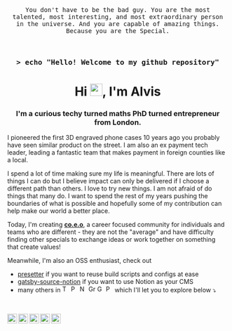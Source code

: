 <p align="center">
  <samp>
    You don't have to be the bad guy.
    You are the most talented, most interesting, and most extraordinary person in the universe.
    And you are capable of amazing things. Because you are the Special.
  </samp>
</p>

<br/>

<h3 align="center">
  <samp>&gt; echo "Hello! Welcome to my github repository"</samp>
</h3>

<h1 align="center">Hi <img src="https://media.giphy.com/media/hvRJCLFzcasrR4ia7z/giphy.gif" width="28">, I'm Alvis</h1>
<h3 align="center">I'm a curious techy turned maths PhD turned entrepreneur from London.</h3>

I pioneered the first 3D engraved phone cases 10 years ago you  probably have seen similar product on the street. I am also an ex payment tech leader, leading a fantastic team that makes payment in foreign counties like a local.

I spend a lot of time making sure my life is meaningful. There are lots of things I can do but I believe impact can only be delivered if I choose a different path than others. I love to try new things. I am not afraid of do things that many do. I want to spend the rest of my years pushing the boundaries of what is possible and hopefully some of my contribution can help make our world a better place.

Today, I'm creating [**co.e.o**](https://coeo.is), a career focused community for individuals and teams who are different - they are not the "average" and have difficulty finding other specials to exchange ideas or work together on something that create values!

Meanwhile, I'm also an OSS enthusiast, check out
* [presetter](https://github.com/alvis/presetter) if you want to reuse build scripts and configs at ease
* [gatsby-source-notion](https://github.com/alvis/gatsby-source-notion) if you want to use Notion as your CMS
* many others in
<a href="https://www.typescriptlang.org" title="Typescript"><img src="https://www.vectorlogo.zone/logos/typescriptlang/typescriptlang-icon.svg" alt="Typescript" width="16" height="16" /></a>
<a href="https://www.python.org" title="Pythpn"><img src="https://www.vectorlogo.zone/logos/python/python-icon.svg" alt="Pythpn" width="16" height="16" /></a>
<a href="https://www.nodejs.org" title="NodeJS"><img src="https://www.vectorlogo.zone/logos/nodejs/nodejs-icon.svg" alt="NodeJS" width="16" height="16" /></a>
<a href="https://www.graphql.org" title="Graphql"><img src="https://www.vectorlogo.zone/logos/graphql/graphql-icon.svg" alt="Graphql" width="16" height="16" /></a>
<a href="https://www.gatsbyjs.com" title="Gatsby"><img src="https://www.vectorlogo.zone/logos/gatsbyjs/gatsbyjs-icon.svg" alt="Gatsby" width="16" height="16" /></a>
<a href="https://pytorch.org" title="PyTorch"><img src="https://www.vectorlogo.zone/logos/pytorch/pytorch-icon.svg" alt="PyTorch" width="16" height="16" /></a>
which I'll let you to explore below ⤵️

<br>

<a href="https://twitter.com/alvishttang" title="Twitter"><img align="left" alt="Twitter" width="22" src="https://cdn.jsdelivr.net/npm/simple-icons@v3/icons/twitter.svg" /></a>
<a href="https://www.linkedin.com/in/alvistang" title="LinkdeIn"><img align="left" alt="LinkdeIn" width="22" src="https://cdn.jsdelivr.net/npm/simple-icons@v3/icons/linkedin.svg" /></a>
<a href="https://medium.com/@alvis.tang" title="Medium"><img align="left" alt="Medium" width="22" src="https://cdn.jsdelivr.net/npm/simple-icons@5.7.0/icons/medium.svg" /></a>
<a href="https://medium.com/@alvistang" title="Dev.to"><img align="left" alt="Dev.to" width="22" src="https://cdn.jsdelivr.net/npm/simple-icons@5.7.0/icons/devdotto.svg" /></a>
<a href="https://www.buymeacoffee.com/alvistang" title="Buy me a Coffee"><img align="left" alt="Buy me a Coffee" width="22" src="https://cdn.jsdelivr.net/npm/simple-icons@5.7.0/icons/buymeacoffee.svg" /></a>
